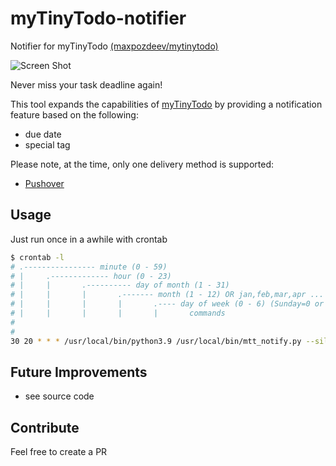 # myTinyTodo-notifier
Notifier for myTinyTodo [(maxpozdeev/mytinytodo)](https://github.com/maxpozdeev/mytinytodo)

![Screen Shot](https://repository-images.githubusercontent.com/622862195/3bd4e263-c7fd-409d-a30d-f9bef9abf5a6)


Never miss your task deadline again!

This tool expands the capabilities of [myTinyTodo](https://www.mytinytodo.net/) by providing a notification feature based on the following:
- due date
- special tag

Please note, at the time, only one delivery method is supported:
- [Pushover](https://pushover.net/)



## Usage
Just run once in a awhile with crontab
```bash
$ crontab -l
# .---------------- minute (0 - 59)
# |     .------------- hour (0 - 23)
# |     |       .---------- day of month (1 - 31)
# |     |       |       .------- month (1 - 12) OR jan,feb,mar,apr ...
# |     |       |       |       .---- day of week (0 - 6) (Sunday=0 or 7)  OR sun,mon,tue,wed,thu,fri,sat
# |     |       |       |       |       commands
#
#
30 20 * * * /usr/local/bin/python3.9 /usr/local/bin/mtt_notify.py --silent
```

## Future Improvements
- see source code

## Contribute
Feel free to create a PR
